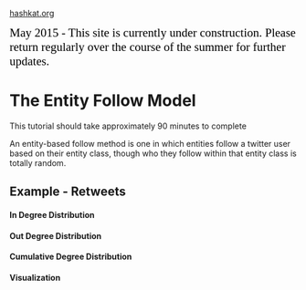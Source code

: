 [hashkat.org](http://hashkat.org)

<span style="color:black; font-family:Georgia; font-size:1.5em;">May 2015 - This site is currently under construction. Please return regularly over the course of the summer for further updates. </span>

# The Entity Follow Model

This tutorial should take approximately 90 minutes to complete

An entity-based follow method is one in which entities follow a twitter user based on their entity class, though who they follow within that entity class is totally random.

## Example - Retweets



#### In Degree Distribution



#### Out Degree Distribution



#### Cumulative Degree Distribution



#### Visualization



